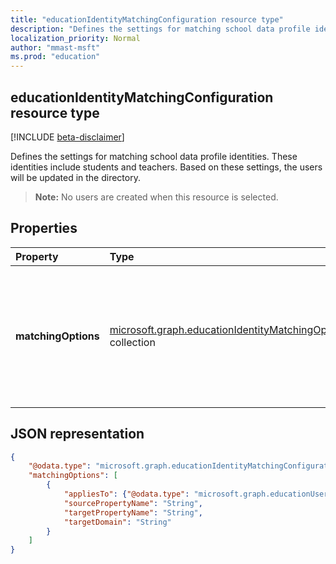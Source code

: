```yaml
---
title: "educationIdentityMatchingConfiguration resource type"
description: "Defines the settings for matching school data profile identities. These identities include students and teachers. Based on these settings, the users will be updated in the directory."
localization_priority: Normal
author: "mmast-msft"
ms.prod: "education"
---
```


## educationIdentityMatchingConfiguration resource type

[!INCLUDE [beta-disclaimer](../../includes/beta-disclaimer.md)]

Defines the settings for matching school data profile identities. These identities include students and teachers. Based on these settings, the users will be updated in the directory.

> **Note:** No users are created when this resource is selected.

## Properties

| Property | Type | Description |
|:-|:-|:-|
| **matchingOptions** | [microsoft.graph.educationIdentityMatchingOptions](educationidentitymatchingoptions.md) collection | Mapping between the user account and the options to use to uniquely identify the user to update. |

## JSON representation
<!-- {
  "blockType": "resource",
  "optionalProperties": [

  ],
  "@odata.type": "microsoft.graph.educationIdentityMatchingConfiguration"
}-->

```json
{
    "@odata.type": "microsoft.graph.educationIdentityMatchingConfiguration",
    "matchingOptions": [
        {
            "appliesTo": {"@odata.type": "microsoft.graph.educationUserRole"},
            "sourcePropertyName": "String",
            "targetPropertyName": "String",
            "targetDomain": "String"
        }
    ]
}
```
